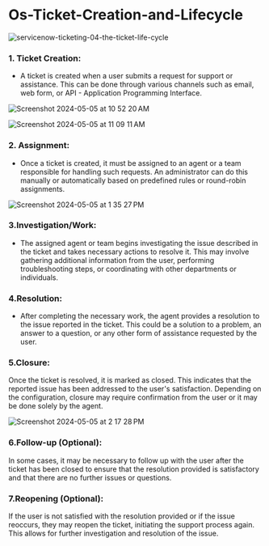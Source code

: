 <h1> Os-Ticket-Creation-and-Lifecycle</h1>

![servicenow-ticketing-04-the-ticket-life-cycle](https://github.com/G-Code6/osTicket-Ticket-Creation-and-Lifecycle/assets/163748328/a897236f-e9bd-4349-af14-be7a721147ff)

<h3>1. Ticket Creation:</h3> 

- A ticket is created when a user submits a request for support or assistance. This can be done through various channels such as email, web form, or API - Application Programming Interface.

![Screenshot 2024-05-05 at 10 52 20 AM](https://github.com/G-Code6/osTicket-Ticket-Creation-and-Lifecycle/assets/163748328/c7226ad1-884b-411b-96df-141b55373c4f)

![Screenshot 2024-05-05 at 11 09 11 AM](https://github.com/G-Code6/osTicket-Ticket-Creation-and-Lifecycle/assets/163748328/5e7af4c2-d18f-4016-b929-4b7b0cc41134)


<h3>2. Assignment:</h3>

- Once a ticket is created, it must be assigned to an agent or a team responsible for handling such requests. An administrator can do this manually or automatically based on predefined rules or round-robin assignments.

![Screenshot 2024-05-05 at 1 35 27 PM](https://github.com/G-Code6/osTicket-Ticket-Creation-and-Lifecycle/assets/163748328/50e0d90f-ea55-486a-9a27-5ea55d6269ee)


<h3>3.Investigation/Work:</h3>

- The assigned agent or team begins investigating the issue described in the ticket and takes necessary actions to resolve it. This may involve gathering additional information from the user, performing troubleshooting steps, or coordinating with other departments or individuals.


<h3>4.Resolution:</h3>

- After completing the necessary work, the agent provides a resolution to the issue reported in the ticket. This could be a solution to a problem, an answer to a question, or any other form of assistance requested by the user.

<h3>5.Closure:</h3>

Once the ticket is resolved, it is marked as closed. This indicates that the reported issue has been addressed to the user's satisfaction. Depending on the configuration, closure may require confirmation from the user or it may be done solely by the agent.

![Screenshot 2024-05-05 at 2 17 28 PM](https://github.com/G-Code6/osTicket-Ticket-Creation-and-Lifecycle/assets/163748328/29fc1b88-d936-49c8-b687-03996a87023e)

<h3>6.Follow-up (Optional):</h3>

In some cases, it may be necessary to follow up with the user after the ticket has been closed to ensure that the resolution provided is satisfactory and that there are no further issues or questions.

<h3>7.Reopening (Optional):</h3>

If the user is not satisfied with the resolution provided or if the issue reoccurs, they may reopen the ticket, initiating the support process again. This allows for further investigation and resolution of the issue.


